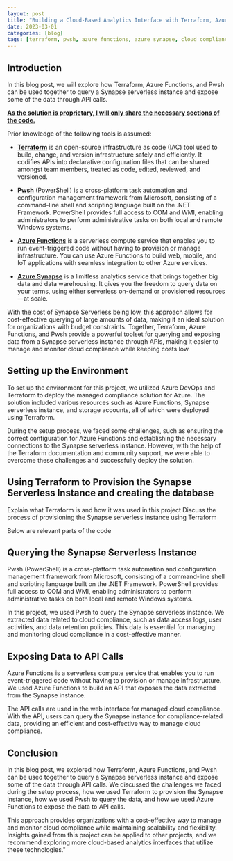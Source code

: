 ```yaml
---
layout: post
title: "Building a Cloud-Based Analytics Interface with Terraform, Azure Functions, and Pwsh."
date: 2023-03-01
categories: [blog]
tags: [terraform, pwsh, azure functions, azure synapse, cloud compliance, serverless, infrastructure as code, API calls, data querying, data analytics]
---
```


## Introduction

In this blog post, we will explore how Terraform, Azure Functions, and Pwsh can be used together to query a Synapse serverless instance and expose some of the data through API calls. 

<b><u> As the solution is proprietary, I will only share the necessary sections of the code.</b></u>

Prior knowledge of the following tools is assumed:

- [**Terraform**](https://www.terraform.io/) is an open-source infrastructure as code (IAC) tool used to build, change, and version infrastructure safely and efficiently. It codifies APIs into declarative configuration files that can be shared amongst team members, treated as code, edited, reviewed, and versioned.

- [**Pwsh**](https://docs.microsoft.com/en-us/powershell/) (PowerShell) is a cross-platform task automation and configuration management framework from Microsoft, consisting of a command-line shell and scripting language built on the .NET Framework. PowerShell provides full access to COM and WMI, enabling administrators to perform administrative tasks on both local and remote Windows systems.

- [**Azure Functions**](https://azure.microsoft.com/en-us/services/functions/) is a serverless compute service that enables you to run event-triggered code without having to provision or manage infrastructure. You can use Azure Functions to build web, mobile, and IoT applications with seamless integration to other Azure services.

- [**Azure Synapse**](https://azure.microsoft.com/en-us/services/synapse-analytics/) is a limitless analytics service that brings together big data and data warehousing. It gives you the freedom to query data on your terms, using either serverless on-demand or provisioned resources—at scale.

With the cost of Synapse Serverless being low, this approach allows for cost-effective querying of large amounts of data, making it an ideal solution for organizations with budget constraints. Together, Terraform, Azure Functions, and Pwsh provide a powerful toolset for querying and exposing data from a Synapse serverless instance through APIs, making it easier to manage and monitor cloud compliance while keeping costs low. 


<script src="https://gist.github.com/sturlabragason/0691ee74a713834217209e48ca40edc6.js"></script>


## Setting up the Environment

To set up the environment for this project, we utilized Azure DevOps and Terraform to deploy the managed compliance solution for Azure. The solution included various resources such as Azure Functions, Synapse serverless instance, and storage accounts, all of which were deployed using Terraform. 

During the setup process, we faced some challenges, such as ensuring the correct configuration for Azure Functions and establishing the necessary connections to the Synapse serverless instance. However, with the help of the Terraform documentation and community support, we were able to overcome these challenges and successfully deploy the solution.


## Using Terraform to Provision the Synapse Serverless Instance and creating the database

Explain what Terraform is and how it was used in this project
Discuss the process of provisioning the Synapse serverless instance using Terraform

Below are relevant parts of the code 

<script src="https://gist.github.com/sturlabragason/96ef1058be3a69913ac70e8947f00883.js"></script>

## Querying the Synapse Serverless Instance

Pwsh (PowerShell) is a cross-platform task automation and configuration management framework from Microsoft, consisting of a command-line shell and scripting language built on the .NET Framework. PowerShell provides full access to COM and WMI, enabling administrators to perform administrative tasks on both local and remote Windows systems.

In this project, we used Pwsh to query the Synapse serverless instance. We extracted data related to cloud compliance, such as data access logs, user activities, and data retention policies. This data is essential for managing and monitoring cloud compliance in a cost-effective manner.

## Exposing Data to API Calls

Azure Functions is a serverless compute service that enables you to run event-triggered code without having to provision or manage infrastructure. We used Azure Functions to build an API that exposes the data extracted from the Synapse instance.

The API calls are used in the web interface for managed cloud compliance. With the API, users can query the Synapse instance for compliance-related data, providing an efficient and cost-effective way to manage cloud compliance.

## Conclusion

In this blog post, we explored how Terraform, Azure Functions, and Pwsh can be used together to query a Synapse serverless instance and expose some of the data through API calls. We discussed the challenges we faced during the setup process, how we used Terraform to provision the Synapse instance, how we used Pwsh to query the data, and how we used Azure Functions to expose the data to API calls.

This approach provides organizations with a cost-effective way to manage and monitor cloud compliance while maintaining scalability and flexibility. Insights gained from this project can be applied to other projects, and we recommend exploring more cloud-based analytics interfaces that utilize these technologies."